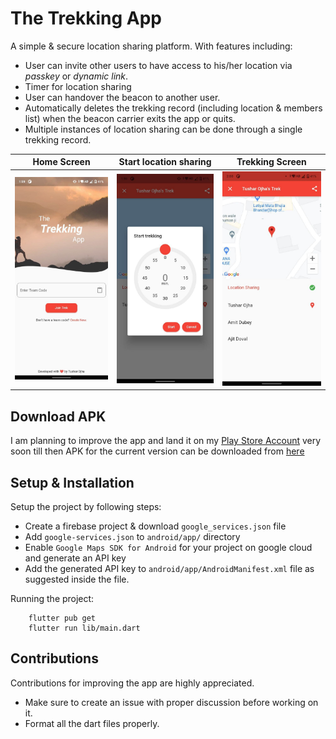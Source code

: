 # The Trekking App

A simple & secure location sharing platform. With features including:
* User can invite other users to have access to his/her location via _passkey_ or _dynamic link_.
* Timer for location sharing
* User can handover the beacon to another user.
* Automatically deletes the trekking record (including location & members list) when the beacon carrier exits the app or quits.
* Multiple instances of location sharing can be done through a single trekking record.

|         Home Screen         |                 Start location sharing                  |            Trekking Screen             |
| :-------------------------: | :-----------------------------------------------------: | :------------------------------------: |
| ![](./screenshots/home.jpg) | ![](./screenshots/start_trekking.jpg) | ![](./screenshots/trekking_screen.jpg) |

## Download APK

I am planning to improve the app and land it on my [Play Store Account](https://play.google.com/store/apps/developer?id=Tushar+Ojha) very soon till then APK for the current version can be downloaded from [here](./app-release.apk)

## Setup & Installation

Setup the project by following steps:

* Create a firebase project & download `google_services.json` file
* Add `google-services.json` to `android/app/` directory
* Enable `Google Maps SDK for Android` for your project on google cloud and generate an API key
* Add the generated API key to `android/app/AndroidManifest.xml` file as suggested inside the file.

Running the project:

```
    flutter pub get
    flutter run lib/main.dart
```

## Contributions

Contributions for improving the app are highly appreciated. 

* Make sure to create an issue with proper discussion before working on it.
* Format all the dart files properly.
  
